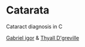 # Catarata
Cataract diagnosis in C

[Gabriel igor](https://github.com/gabriel-igorq) & [Thyall D'greville](https://github.com/thyall)
